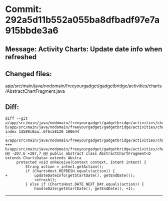 # Commit: 292a5d11b552a055ba8dfbadf97e7a915bbde3a6
## Message: Activity Charts: Update date info when refreshed
## Changed files:
app/src/main/java/nodomain/freeyourgadget/gadgetbridge/activities/charts/AbstractChartFragment.java

## Diff:
```
diff --git a/app/src/main/java/nodomain/freeyourgadget/gadgetbridge/activities/charts/AbstractChartFragment.java b/app/src/main/java/nodomain/freeyourgadget/gadgetbridge/activities/charts/AbstractChartFragment.java
index 1d589c0aa..6f6c58120 100644
--- a/app/src/main/java/nodomain/freeyourgadget/gadgetbridge/activities/charts/AbstractChartFragment.java
+++ b/app/src/main/java/nodomain/freeyourgadget/gadgetbridge/activities/charts/AbstractChartFragment.java
@@ -207,6 +207,7 @@ public abstract class AbstractChartFragment<D extends ChartsData> extends Abstra
     protected void onReceive(Context context, Intent intent) {
         String action = intent.getAction();
         if (ChartsHost.REFRESH.equals(action)) {
+            updateDateInfo(getStartDate(), getEndDate());
             refresh();
         } else if (ChartsHost.DATE_NEXT_DAY.equals(action)) {
             handleDate(getStartDate(), getEndDate(), +1);
```
-----------------------------------
